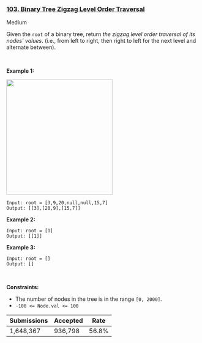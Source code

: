### [103. Binary Tree Zigzag Level Order Traversal](https://leetcode.com/problems/binary-tree-zigzag-level-order-traversal/)

Medium

Given the `` root `` of a binary tree, return _the zigzag level order traversal of its nodes' values_. (i.e., from left to right, then right to left for the next level and alternate between).

 

<strong class="example">Example 1:</strong>

<img alt="" src="https://assets.leetcode.com/uploads/2021/02/19/tree1.jpg" style="width: 277px; height: 302px;"/>

```
Input: root = [3,9,20,null,null,15,7]
Output: [[3],[20,9],[15,7]]
```

<strong class="example">Example 2:</strong>

```
Input: root = [1]
Output: [[1]]
```

<strong class="example">Example 3:</strong>

```
Input: root = []
Output: []
```

 

__Constraints:__

*   The number of nodes in the tree is in the range `` [0, 2000] ``.
*   `` -100 <= Node.val <= 100 ``

| Submissions    | Accepted     | Rate   |
| -------------- | ------------ | ------ |
| 1,648,367 | 936,798 | 56.8% |